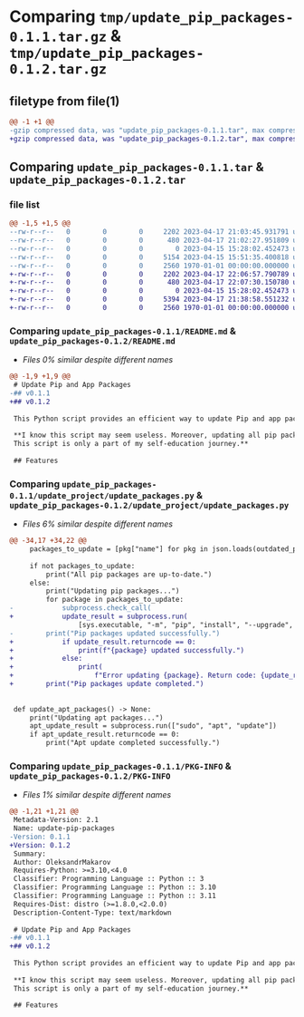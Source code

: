 # Comparing `tmp/update_pip_packages-0.1.1.tar.gz` & `tmp/update_pip_packages-0.1.2.tar.gz`

## filetype from file(1)

```diff
@@ -1 +1 @@
-gzip compressed data, was "update_pip_packages-0.1.1.tar", max compression
+gzip compressed data, was "update_pip_packages-0.1.2.tar", max compression
```

## Comparing `update_pip_packages-0.1.1.tar` & `update_pip_packages-0.1.2.tar`

### file list

```diff
@@ -1,5 +1,5 @@
--rw-r--r--   0        0        0     2202 2023-04-17 21:03:45.931791 update_pip_packages-0.1.1/README.md
--rw-r--r--   0        0        0      480 2023-04-17 21:02:27.951809 update_pip_packages-0.1.1/pyproject.toml
--rw-r--r--   0        0        0        0 2023-04-15 15:28:02.452473 update_pip_packages-0.1.1/update_project/__init__.py
--rw-r--r--   0        0        0     5154 2023-04-15 15:51:35.400818 update_pip_packages-0.1.1/update_project/update_packages.py
--rw-r--r--   0        0        0     2560 1970-01-01 00:00:00.000000 update_pip_packages-0.1.1/PKG-INFO
+-rw-r--r--   0        0        0     2202 2023-04-17 22:06:57.790789 update_pip_packages-0.1.2/README.md
+-rw-r--r--   0        0        0      480 2023-04-17 22:07:30.150780 update_pip_packages-0.1.2/pyproject.toml
+-rw-r--r--   0        0        0        0 2023-04-15 15:28:02.452473 update_pip_packages-0.1.2/update_project/__init__.py
+-rw-r--r--   0        0        0     5394 2023-04-17 21:38:58.551232 update_pip_packages-0.1.2/update_project/update_packages.py
+-rw-r--r--   0        0        0     2560 1970-01-01 00:00:00.000000 update_pip_packages-0.1.2/PKG-INFO
```

### Comparing `update_pip_packages-0.1.1/README.md` & `update_pip_packages-0.1.2/README.md`

 * *Files 0% similar despite different names*

```diff
@@ -1,9 +1,9 @@
 # Update Pip and App Packages
-## v0.1.1
+## v0.1.2
 
 This Python script provides an efficient way to update Pip and app packages on various Linux distributions. The script supports Ubuntu, Debian, Fedora, CentOS, Red Hat, Arch, Manjaro, OpenSUSE, and SUSE distributions. It updates packages using the appropriate package manager for each distribution.
 
 **I know this script may seem useless. Moreover, updating all pip packages can lead to challenges in some projects.
 This script is only a part of my self-education journey.**
 
 ## Features
```

### Comparing `update_pip_packages-0.1.1/update_project/update_packages.py` & `update_pip_packages-0.1.2/update_project/update_packages.py`

 * *Files 6% similar despite different names*

```diff
@@ -34,17 +34,22 @@
     packages_to_update = [pkg["name"] for pkg in json.loads(outdated_packages)]
 
     if not packages_to_update:
         print("All pip packages are up-to-date.")
     else:
         print("Updating pip packages...")
         for package in packages_to_update:
-            subprocess.check_call(
+            update_result = subprocess.run(
                 [sys.executable, "-m", "pip", "install", "--upgrade", package])
-        print("Pip packages updated successfully.")
+            if update_result.returncode == 0:
+                print(f"{package} updated successfully.")
+            else:
+                print(
+                    f"Error updating {package}. Return code: {update_result.returncode}")
+        print("Pip packages update completed.")
 
 
 def update_apt_packages() -> None:
     print("Updating apt packages...")
     apt_update_result = subprocess.run(["sudo", "apt", "update"])
     if apt_update_result.returncode == 0:
         print("Apt update completed successfully.")
```

### Comparing `update_pip_packages-0.1.1/PKG-INFO` & `update_pip_packages-0.1.2/PKG-INFO`

 * *Files 1% similar despite different names*

```diff
@@ -1,21 +1,21 @@
 Metadata-Version: 2.1
 Name: update-pip-packages
-Version: 0.1.1
+Version: 0.1.2
 Summary: 
 Author: OleksandrMakarov
 Requires-Python: >=3.10,<4.0
 Classifier: Programming Language :: Python :: 3
 Classifier: Programming Language :: Python :: 3.10
 Classifier: Programming Language :: Python :: 3.11
 Requires-Dist: distro (>=1.8.0,<2.0.0)
 Description-Content-Type: text/markdown
 
 # Update Pip and App Packages
-## v0.1.1
+## v0.1.2
 
 This Python script provides an efficient way to update Pip and app packages on various Linux distributions. The script supports Ubuntu, Debian, Fedora, CentOS, Red Hat, Arch, Manjaro, OpenSUSE, and SUSE distributions. It updates packages using the appropriate package manager for each distribution.
 
 **I know this script may seem useless. Moreover, updating all pip packages can lead to challenges in some projects.
 This script is only a part of my self-education journey.**
 
 ## Features
```

